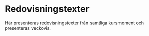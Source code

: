 ---
---

# Redovisningstexter

Här presenteras redovisningstexter från samtliga kursmoment och presenteras veckovis.
